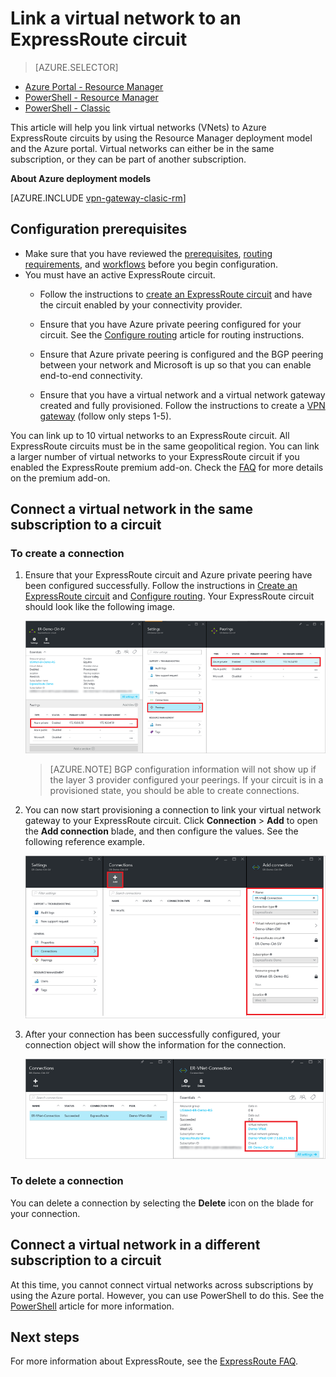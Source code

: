 <properties
   pageTitle="Link a virtual network to an ExpressRoute circuit by using the Resource Manager deployment model and the Azure portal | Microsoft Azure"
   description="This document provides an overview of how to link virtual networks (VNets) to ExpressRoute circuits."
   services="expressroute"
   documentationCenter="na"
   authors="cherylmc"
   manager="carmonm"
   editor=""
   tags="azure-resource-manager"/>
<tags
   ms.service="expressroute"
   ms.devlang="na"
   ms.topic="article"
   ms.tgt_pltfrm="na"
   ms.workload="infrastructure-services"
   ms.date="07/19/2016"
   ms.author="cherylmc" />

# Link a virtual network to an ExpressRoute circuit

> [AZURE.SELECTOR]
- [Azure Portal - Resource Manager](expressroute-howto-linkvnet-portal-resource-manager.md)
- [PowerShell - Resource Manager](expressroute-howto-linkvnet-arm.md)
- [PowerShell - Classic](expressroute-howto-linkvnet-classic.md)



This article will help you link virtual networks (VNets) to Azure ExpressRoute circuits by using the Resource Manager deployment model and the Azure portal. Virtual networks can either be in the same subscription, or they can be part of another subscription.


**About Azure deployment models**

[AZURE.INCLUDE [vpn-gateway-clasic-rm](../../includes/vpn-gateway-classic-rm-include.md)]

## Configuration prerequisites

- Make sure that you have reviewed the [prerequisites](expressroute-prerequisites.md), [routing requirements](expressroute-routing.md), and [workflows](expressroute-workflows.md) before you begin configuration.
- You must have an active ExpressRoute circuit.
	- Follow the instructions to [create an ExpressRoute circuit](expressroute-howto-circuit-arm.md) and have the circuit enabled by your connectivity provider.

	- Ensure that you have Azure private peering configured for your circuit. See the [Configure routing](expressroute-howto-routing-portal-resource-manager.md) article for routing instructions.

	- Ensure that Azure private peering is configured and the BGP peering between your network and Microsoft is up so that you can enable end-to-end connectivity.

	- Ensure that you have a virtual network and a virtual network gateway created and fully provisioned. Follow the instructions to create a [VPN gateway](../articles/vpn-gateway/vpn-gateway-howto-site-to-site-resource-manager-portal.md) (follow only steps 1-5).

You can link up to 10 virtual networks to an ExpressRoute circuit. All ExpressRoute circuits must be in the same geopolitical region. You can link a larger number of virtual networks to your ExpressRoute circuit if you enabled the ExpressRoute premium add-on. Check the [FAQ](expressroute-faqs.md) for more details on the premium add-on.

## Connect a virtual network in the same subscription to a circuit


### To create a connection

1. Ensure that your ExpressRoute circuit and Azure private peering have been configured successfully. Follow the instructions in [Create an ExpressRoute circuit](expressroute-howto-circuit-arm.md) and [Configure routing](expressroute-howto-routing-arm.md). Your ExpressRoute circuit should look like the following image.

	![ExpressRoute circuit screenshot](./media/expressroute-howto-linkvnet-portal-resource-manager/routing1.png)

	>[AZURE.NOTE] BGP configuration information will not show up if the layer 3 provider configured your peerings. If your circuit is in a provisioned state, you should be able to create connections.

2. You can now start provisioning a connection to link your virtual network gateway to your ExpressRoute circuit. Click **Connection** > **Add** to open the **Add connection** blade, and then configure the values. See the following reference example.


	![Add connection screenshot](./media/expressroute-howto-linkvnet-portal-resource-manager/samesub1.png)  


3. After your connection has been successfully configured, your connection object will show the information for the connection.

	![Connection object screenshot](./media/expressroute-howto-linkvnet-portal-resource-manager/samesub2.png)


### To delete a connection

You can delete a connection by selecting the **Delete** icon on the blade for your connection.

## Connect a virtual network in a different subscription to a circuit

At this time, you cannot connect virtual networks across subscriptions by using the Azure portal. However, you can use PowerShell to do this. See the [PowerShell](expressroute-howto-linkvnet-arm.md) article for more information.

## Next steps

For more information about ExpressRoute, see the [ExpressRoute FAQ](expressroute-faqs.md).

